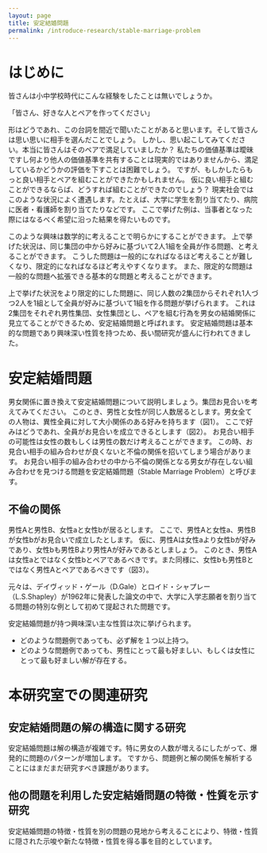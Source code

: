 ```yaml
---
layout: page
title: 安定結婚問題
permalink: /introduce-research/stable-marriage-problem
---
```


# はじめに
皆さんは小中学校時代にこんな経験をしたことは無いでしょうか。

「皆さん、好きな人とペアを作ってください」

形はどうであれ、この台詞を間近で聞いたことがあると思います。そして皆さんは思い思いに相手を選んだことでしょう。
しかし、思い起こしてみてください。本当に皆さんはそのペアで満足していましたか？
私たちの価値基準は曖昧ですし何より他人の価値基準を共有することは現実的ではありませんから、満足しているかどうかの評価を下すことは困難でしょう。
ですが、もしかしたらもっと良い相手とペアを組むことができたかもしれません。
仮に良い相手と組むことができるならば、どうすれば組むことができたのでしょう？
現実社会ではこのような状況によく遭遇します。たとえば、大学に学生を割り当てたり、病院に医者・看護師を割り当てたりなどです。
ここで挙げた例は、当事者となった際にはなるべく希望に沿った結果を得たいものです。

このような興味は数学的に考えることで明らかにすることができます。
上で挙げた状況は、同じ集団の中から好みに基づいて2人1組を全員が作る問題、と考えることができます。
こうした問題は一般的になればなるほど考えることが難しくなり、限定的になればなるほど考えやすくなります。
また、限定的な問題は一般的な問題へ拡張できる基本的な問題と考えることができます。

上で挙げた状況をより限定的にした問題に、同じ人数の2集団からそれぞれ1人づつ2人を1組として全員が好みに基づいて1組を作る問題が挙げられます。
これは2集団をそれぞれ男性集団、女性集団とし、ペアを組む行為を男女の結婚関係に見立てることができるため、安定結婚問題と呼ばれます。
安定結婚問題は基本的な問題であり興味深い性質を持つため、長い間研究が盛んに行われてきました。

# 安定結婚問題
男女関係に置き換えて安定結婚問題について説明しましょう。集団お見合いを考えてみてください。
このとき、男性と女性が同じ人数居るとします。男女全ての人物は、異性全員に対して大小関係のある好みを持ちます（図1）。
ここで好みはどうであれ、全員がお見合いを成立できるとします（図2）。
お見合い相手の可能性は女性の数もしくは男性の数だけ考えることができます。
この時、お見合い相手の組み合わせが良くないと不倫の関係を招いてしまう場合があります。
お見合い相手の組み合わせの中から不倫の関係となる男女が存在しない組み合わせを見つける問題を安定結婚問題（Stable Marriage Problem）と呼びます。

## 不倫の関係
男性Aと男性B、女性aと女性bが居るとします。
ここで、男性Aと女性a、男性Bが女性bがお見合いで成立したとします。
仮に、男性Aは女性aより女性bが好みであり、女性bも男性Bより男性Aが好みであるとしましょう。
このとき、男性Aは女性aとではなく女性bとペアであるべきです。また同様に、女性bも男性Bとではなく男性Aとペアであるべきです（図3）。

元々は、デイヴィッド・ゲール（D.Gale）とロイド・シャプレー（L.S.Shapley）が1962年に発表した論文の中で、大学に入学志願者を割り当てる問題の特別な例として初めて提起された問題です。

安定結婚問題が持つ興味深い主な性質は次に挙げられます。

- どのような問題例であっても、必ず解を１つ以上持つ。
- どのような問題例であっても、男性にとって最も好ましい、もしくは女性にとって最も好ましい解が存在する。

# 本研究室での関連研究
## 安定結婚問題の解の構造に関する研究
安定結婚問題は解の構造が複雑です。特に男女の人数が増えるにしたがって、爆発的に問題のパターンが増加します。
ですから、問題例と解の関係を解析することにはまだまだ研究すべき課題があります。

## 他の問題を利用した安定結婚問題の特徴・性質を示す研究
安定結婚問題の特徴・性質を別の問題の見地から考えることにより、特徴・性質に隠された示唆や新たな特徴・性質を得る事を目的としています。